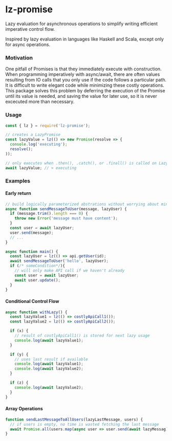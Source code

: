 # lz-promise

Lazy evaluation for asynchronous operations to simplify writing
efficient imperative control flow.

Inspired by lazy evaluation in languages like Haskell and Scala,
except only for async operations.

### Motivation
One pitfall of Promises is that they immediately execute with construction. When programming imperatively with async/await, there are often values resulting from IO calls that you only use if the code follows a particular path. It is difficult to write elegant code while minimizing these costly operations. This package solves this problem by deferring the execution of the Promise until its value is needed, and saving the value for later use, so it is never excecuted more than necessary.

### Usage
```javascript
const { lz } = require('lz-promise');

// creates a LazyPromise
const lazyValue = lz(() => new Promise(resolve => {
  console.log('executing');
  resolve();
));

// only executes when .then(), .catch(), or .finall() is called on LazyPromise
await lazyValue; // > executing

```

### Examples
#### Early return
```javascript
// build logically parameterized abstrations without worrying about minimizing IO calls
async function sendMessageToUser(message, lazyUser) {
  if (message.trim().length === 0) {
    throw new Error('message must have content');
  }
  const user = await lazyUser;
  user.send(message); 
  // ...
}

async function main() {
  const lazyUser = lz(() => api.getUser(id);
  await sendMessageToUser('hello', lazyUser);
  if (/* someCondition*/){
    // will only make API call if we haven't already
    const user = await lazyUser;
    await user.update();
  }
}
```
#### Conditional Control Flow
```javascript
async function withLazy() {
  const lazyValue1 = lz(() => costlyApiCall1());
  const lazyValue2 = lz(() => costlyApiCall2());

  if (x) {
    // result of costlyApiCall1() is stored for next lazy usage
    console.log(await lazyValue1);
  }

  if (y) {
    // uses last result if available
    console.log(await lazyValue1);
    console.log(await lazyValue2);
  }

  if (z) {
    console.log(await lazyValue2);
  }
}
```
#### Array Operations
```javascript
function sendLastMessageToAllUsers(lazyLastMessage, users) {
  // if users is empty, no time is wasted fetching the last message
  await Promise.all(users.map(async user => user.send(await lazyMessag));
}
```
```
  


